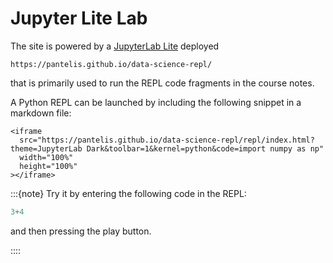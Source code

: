 # Jupyter Lite Lab 

The site is powered by a [JupyterLab Lite](https://jupyterlite.readthedocs.io/en/latest/index.html) deployed  

`https://pantelis.github.io/data-science-repl/`

that is primarily used to run the REPL code fragments in the course notes.  

A Python REPL can be launched by including the following snippet in a markdown file:

```{raw} html
<iframe
  src="https://pantelis.github.io/data-science-repl/repl/index.html?theme=JupyterLab Dark&toolbar=1&kernel=python&code=import numpy as np"
  width="100%"
  height="100%"
></iframe>
```

:::{note}
Try it by entering the following code in the REPL:

```python
3+4
```
and then pressing the play button. 

::::